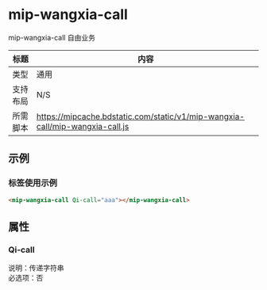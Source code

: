 # mip-wangxia-call
mip-wangxia-call 自由业务

标题|内容
----|----
类型|通用
支持布局|N/S
所需脚本|https://mipcache.bdstatic.com/static/v1/mip-wangxia-call/mip-wangxia-call.js   

## 示例

### 标签使用示例
```html
<mip-wangxia-call Qi-call="aaa"></mip-wangxia-call>
```

## 属性

### Qi-call

说明：传递字符串  
必选项：否  
